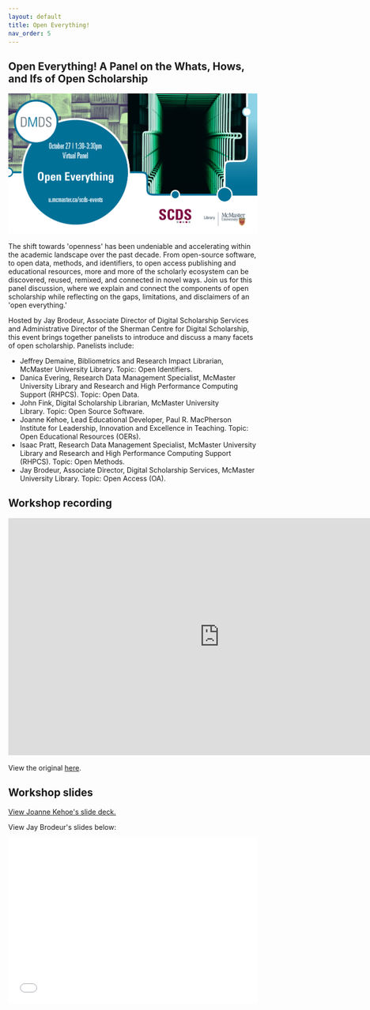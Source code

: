 ```yaml
---
layout: default
title: Open Everything!
nav_order: 5
---
```


## Open Everything! A Panel on the Whats, Hows, and Ifs of Open Scholarship

<img src="assets/img/OpenEverything.png" alt="Workshop Title Slide" width="720">

The shift towards 'openness' has been undeniable and accelerating within the academic landscape over the past decade. From open-source software, to open data, methods, and identifiers, to open access publishing and educational resources, more and more of the scholarly ecosystem can be discovered, reused, remixed, and connected in novel ways. Join us for this panel discussion, where we explain and connect the components of open scholarship while reflecting on the gaps, limitations, and disclaimers of an 'open everything.'

Hosted by Jay Brodeur, Associate Director of Digital Scholarship Services and Administrative Director of the Sherman Centre for Digital Scholarship, this event brings together panelists to introduce and discuss a many facets of open scholarship. Panelists include: 

- Jeffrey Demaine, Bibliometrics and Research Impact Librarian, McMaster University Library. Topic: Open Identifiers.
- Danica Evering, Research Data Management Specialist, McMaster University Library and Research and High Performance Computing Support (RHPCS). Topic: Open Data.
- John Fink, Digital Scholarship Librarian, McMaster University Library. Topic: Open Source Software.
- Joanne Kehoe, Lead Educational Developer, Paul R. MacPherson Institute for Leadership, Innovation and Excellence in Teaching. Topic: Open Educational Resources (OERs). 
- Isaac Pratt, Research Data Management Specialist, McMaster University Library and Research and High Performance Computing Support (RHPCS). Topic: Open Methods.
- Jay Brodeur, Associate Director, Digital Scholarship Services, McMaster University Library. Topic: Open Access (OA).

## Workshop recording

<iframe height="480" width="853" allowfullscreen frameborder=0 src="https://echo360.ca/media/5d1b85c6-9698-4109-8811-e71da72b591b/public"></iframe>

View the original [here](https://echo360.ca/media/5d1b85c6-9698-4109-8811-e71da72b591b/public). 

## Workshop slides

[View Joanne Kehoe's slide deck.](https://docs.google.com/presentation/d/16G_XuFQtzZ4mqXhmLxFqxHBhnhUyHPTp1NQy5U77dq8/edit#slide=id.p1)

View Jay Brodeur's slides below:

<div style="position:relative;padding-top:66.25%;">
<iframe src="//docs.google.com/viewer?url=https://github.com/scds/dmds-22-23/raw/main/assets/docs/OESlides.pdf?dl=0&hl=en_US&embedded=true" class="gde-frame" style="position:absolute;top:0;left:0;width:100%;height:100%;border:none;" scrolling="no"></iframe>
</div>
